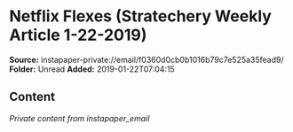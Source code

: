 # Netflix Flexes (Stratechery Weekly Article 1-22-2019)

**Source:** instapaper-private://email/f0360d0cb0b1016b79c7e525a35fead9/
**Folder:** Unread
**Added:** 2019-01-22T07:04:15




## Content
*Private content from instapaper_email*
